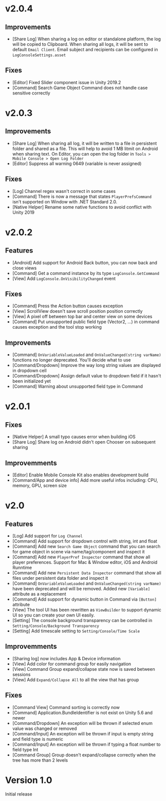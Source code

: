 # v2.0.4
## Improvements
- [Share Log] When sharing a log on editor or standalone platform, the log will be copied to Clipboard. When sharing all logs, it will be sent to default `Email Client`. Email subject and recipients can be configured in `LogConsoleSettings.asset`

## Fixes
- [Editor] Fixed Slider component issue in Unity 2019.2
- [Command] Search Game Object Command does not handle case sensitive correctly


# v2.0.3
## Improvements
- [Share Log] When sharing all log, it will be written to a file in persistent folder and shared as a file. This will help to avoid 1 MB litmit on Android when sharing text. On Editor, you can open the log folder in `Tools > Mobile Console > Open Log Folder` 
- [Editor] Suppress all warning 0649 (variable is never assigned)

## Fixes
- [Log] Channel regex wasn't correct in some cases
- [Command] There is now a message that states `PlayerPrefsCommand` isn't supported on Window with .NET Standard 2.0.
- [Native Helper] Rename some native functions to avoid conflict with Unity 2019


# v2.0.2
## Features
- [Android] Add support for Android Back button, you can now back and close views
- [Command] Get a command instance by its type `LogConsole.GetCommand`
- [View] Add `LogConsole.OnVisibilityChanged` event

## Fixes
- [Command] Press the Action button causes exception
- [View] ScrollView doesn't save scroll position position correctly
- [View] A pixel off between top bar and center view on some devices
- [Command] Put unsupported public field type (Vector2, ...) in command causes exception and the tool stop working

## Improvements
- [Command] `OnVariableValueLoaded` and `OnValueChanged(string varName)` functions no longer deprecated. You'll decide what to use
- [Command/Dropdown] Improve the way long string values are displayed in dropdown cell
- [Command/Dropdown] Assign default value to dropdown field if it hasn't been initialized yet
- [Command] Warning about unsupported field type in Command


# v2.0.1
## Fixes
- [Native Helper] A small typo causes error when building iOS
- [Share Log] Share log on Android didn't open Chooser on subsequent sharing

## Improvemments
- [Editor] Enable Mobile Console Kit also enables development build
- [Command/App and device info] Add more useful infos including: CPU, memory, GPU, screen size


# v2.0
## Features
- [Log] Add support for `Log Channel`
- [Command] Add support for dropdown control with string, int and float
- [Command] Add new `Search Game Object` command that you can search for game object in scene via name/tag/component and inspect it
- [Command] Add new `PlayerPref Inspector` command that show all player preferences. Support for Mac & Window editor, iOS and Android Runntime
- [Command] Add new `Persistent Data Inspector` command that show all files under persistent data folder and inspect it
- [Command] `OnVariableValueLoaded` and `OnValueChanged(string varName)` have been deprecated and will be removed. Added new `[Variable]` attribute as a replacement
- [Command] Add support for dynamic button in Command via `[Button]` attribute
- [View] The tool UI has been rewritten as `ViewBuilder` to support dynamic UI so you can create your own UI easily.
- [Setting] The console background transparency can be controlled in `Setting/Console/Background Transparency`
- [Setting] Add timescale setting to `Setting/Console/Time Scale`

## Improvemments
- [Sharing log] now includes App & Device information
- [View] Add color for command group for easily navigation
- [View] Command Group expand/collapse state now is saved between sessions
- [View] Add `Expand/Collapse All` to all the view that has group

## Fixes
- [Command View] Command sorting is correctly now
- [Command] Application.BundleIdentifier is not exist on Unity 5.6 and newer
- [Command/Dropdown] An exception will be thrown if selected enum value was changed or removed
- [Command/Input] An exception will be thrown if input is empty string and field type is numeric
- [Command/Input] An exception will be thrown if typing a float number to field type Int
- [Command Group] Group doesn't expand/collapse correctly when the tree has more than 2 levels


# Version 1.0
Initial release
